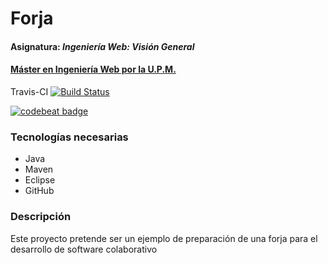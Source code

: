 # Forja
#### Asignatura: *Ingeniería Web: Visión General*
#### [Máster en Ingeniería Web por la U.P.M.](http://miw.etsisi.upm.es)

Travis-CI [![Build Status](https://travis-ci.org/miw-upm/IWVG.Forge.svg?branch=develop)](https://travis-ci.org/miw-upm/IWVG.Forge)

[![codebeat badge](https://codebeat.co/badges/72a87b0f-0ada-4895-9fcb-1d10a392bdaf)](https://codebeat.co/projects/github-com-miw-upm-iwvg-forge-develop)

### Tecnologías necesarias
* Java
* Maven
* Eclipse
* GitHub

### Descripción
Este proyecto pretende ser un ejemplo de preparación de una forja para el desarrollo de software colaborativo

